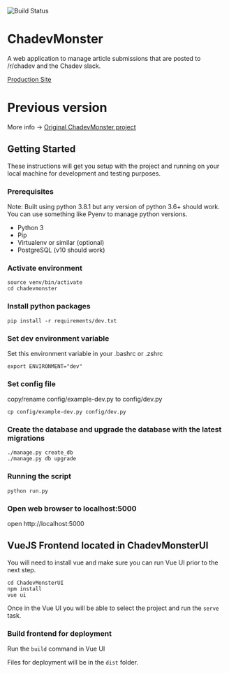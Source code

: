 ![Build Status](https://github.com/ChadevPython/ChadevMonser/workflows/test/badge.svg)


# ChadevMonster
A web application to manage article submissions that are posted to /r/chadev and the Chadev slack.

[Production Site](https://google.com/)

# Previous version

More info -> [Original ChadevMonster project](https://github.com/juzten/chaDevMonster)

## Getting Started

These instructions will get you setup with the project and running on your local machine for development and testing purposes.

### Prerequisites

Note: Built using python 3.8.1 but any version of python 3.6+ should work. You can use something like Pyenv to manage python versions.

* Python 3
* Pip
* Virtualenv or similar (optional)
* PostgreSQL (v10 should work)

### Activate environment

```
source venv/bin/activate
cd chadevmonster
```

### Install python packages

```
pip install -r requirements/dev.txt
```

### Set dev environment variable
Set this environment variable in your .bashrc or .zshrc

```
export ENVIRONMENT="dev"
```

### Set config file

copy/rename config/example-dev.py to config/dev.py
```
cp config/example-dev.py config/dev.py
```

### Create the database and upgrade the database with the latest migrations

```
./manage.py create_db
./manage.py db upgrade
```

### Running the script

```
python run.py
```

### Open web browser to localhost:5000

open http://localhost:5000

## VueJS Frontend located in ChadevMonsterUI

You will need to install vue and make sure you can run Vue UI prior to the next step.

```
cd ChadevMonsterUI
npm install
vue ui
```

Once in the Vue UI you will be able to select the project and run the `serve` task.

### Build frontend for deployment

Run the `build` command in Vue UI

Files for deployment will be in the `dist` folder.

